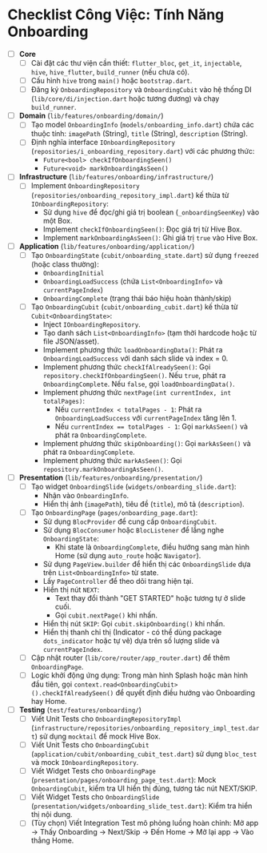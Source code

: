 # Checklist Công Việc: Tính Năng Onboarding

- [ ] **Core**
    - [ ] Cài đặt các thư viện cần thiết: `flutter_bloc`, `get_it`, `injectable`, `hive`, `hive_flutter`, `build_runner` (nếu chưa có).
    - [ ] Cấu hình `hive` trong `main()` hoặc `bootstrap.dart`.
    - [ ] Đăng ký `OnboardingRepository` và `OnboardingCubit` vào hệ thống DI (`lib/core/di/injection.dart` hoặc tương đương) và chạy `build_runner`.

- [ ] **Domain** (`lib/features/onboarding/domain/`)
    - [ ] Tạo model `OnboardingInfo` (`models/onboarding_info.dart`) chứa các thuộc tính: `imagePath` (String), `title` (String), `description` (String).
    - [ ] Định nghĩa interface `IOnboardingRepository` (`repositories/i_onboarding_repository.dart`) với các phương thức:
        - `Future<bool> checkIfOnboardingSeen()`
        - `Future<void> markOnboardingAsSeen()`

- [ ] **Infrastructure** (`lib/features/onboarding/infrastructure/`)
    - [ ] Implement `OnboardingRepository` (`repositories/onboarding_repository_impl.dart`) kế thừa từ `IOnboardingRepository`:
        - Sử dụng `hive` để đọc/ghi giá trị boolean (`_onboardingSeenKey`) vào một Box.
        - Implement `checkIfOnboardingSeen()`: Đọc giá trị từ Hive Box.
        - Implement `markOnboardingAsSeen()`: Ghi giá trị `true` vào Hive Box.

- [ ] **Application** (`lib/features/onboarding/application/`)
    - [ ] Tạo `OnboardingState` (`cubit/onboarding_state.dart`) sử dụng `freezed` (hoặc class thường):
        - `OnboardingInitial`
        - `OnboardingLoadSuccess` (chứa `List<OnboardingInfo>` và `currentPageIndex`)
        - `OnboardingComplete` (trạng thái báo hiệu hoàn thành/skip)
    - [ ] Tạo `OnboardingCubit` (`cubit/onboarding_cubit.dart`) kế thừa từ `Cubit<OnboardingState>`:
        - Inject `IOnboardingRepository`.
        - Tạo danh sách `List<OnboardingInfo>` (tạm thời hardcode hoặc từ file JSON/asset).
        - Implement phương thức `loadOnboardingData()`: Phát ra `OnboardingLoadSuccess` với danh sách slide và index = 0.
        - Implement phương thức `checkIfAlreadySeen()`: Gọi `repository.checkIfOnboardingSeen()`. Nếu `true`, phát ra `OnboardingComplete`. Nếu `false`, gọi `loadOnboardingData()`.
        - Implement phương thức `nextPage(int currentIndex, int totalPages)`:
            - Nếu `currentIndex < totalPages - 1`: Phát ra `OnboardingLoadSuccess` với `currentPageIndex` tăng lên 1.
            - Nếu `currentIndex == totalPages - 1`: Gọi `markAsSeen()` và phát ra `OnboardingComplete`.
        - Implement phương thức `skipOnboarding()`: Gọi `markAsSeen()` và phát ra `OnboardingComplete`.
        - Implement phương thức `markAsSeen()`: Gọi `repository.markOnboardingAsSeen()`.

- [ ] **Presentation** (`lib/features/onboarding/presentation/`)
    - [ ] Tạo widget `OnboardingSlide` (`widgets/onboarding_slide.dart`):
        - Nhận vào `OnboardingInfo`.
        - Hiển thị ảnh (`imagePath`), tiêu đề (`title`), mô tả (`description`).
    - [ ] Tạo `OnboardingPage` (`pages/onboarding_page.dart`):
        - Sử dụng `BlocProvider` để cung cấp `OnboardingCubit`.
        - Sử dụng `BlocConsumer` hoặc `BlocListener` để lắng nghe `OnboardingState`:
            - Khi state là `OnboardingComplete`, điều hướng sang màn hình Home (sử dụng `auto_route` hoặc `Navigator`).
        - Sử dụng `PageView.builder` để hiển thị các `OnboardingSlide` dựa trên `List<OnboardingInfo>` từ state.
        - Lấy `PageController` để theo dõi trang hiện tại.
        - Hiển thị nút `NEXT`:
            - Text thay đổi thành "GET STARTED" hoặc tương tự ở slide cuối.
            - Gọi `cubit.nextPage()` khi nhấn.
        - Hiển thị nút `SKIP`: Gọi `cubit.skipOnboarding()` khi nhấn.
        - Hiển thị thanh chỉ thị (Indicator - có thể dùng package `dots_indicator` hoặc tự vẽ) dựa trên số lượng slide và `currentPageIndex`.
    - [ ] Cập nhật router (`lib/core/router/app_router.dart`) để thêm `OnboardingPage`.
    - [ ] Logic khởi động ứng dụng: Trong màn hình Splash hoặc màn hình đầu tiên, gọi `context.read<OnboardingCubit>().checkIfAlreadySeen()` để quyết định điều hướng vào Onboarding hay Home.

- [ ] **Testing** (`test/features/onboarding/`)
    - [ ] Viết Unit Tests cho `OnboardingRepositoryImpl` (`infrastructure/repositories/onboarding_repository_impl_test.dart`) sử dụng `mocktail` để mock Hive Box.
    - [ ] Viết Unit Tests cho `OnboardingCubit` (`application/cubit/onboarding_cubit_test.dart`) sử dụng `bloc_test` và mock `IOnboardingRepository`.
    - [ ] Viết Widget Tests cho `OnboardingPage` (`presentation/pages/onboarding_page_test.dart`): Mock `OnboardingCubit`, kiểm tra UI hiển thị đúng, tương tác nút NEXT/SKIP.
    - [ ] Viết Widget Tests cho `OnboardingSlide` (`presentation/widgets/onboarding_slide_test.dart`): Kiểm tra hiển thị nội dung.
    - [ ] (Tùy chọn) Viết Integration Test mô phỏng luồng hoàn chỉnh: Mở app -> Thấy Onboarding -> Next/Skip -> Đến Home -> Mở lại app -> Vào thẳng Home.
